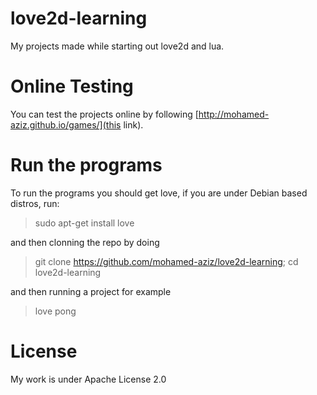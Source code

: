 # love2d-learning
My projects made while starting out love2d and lua.

# Online Testing

You can test the projects online by following [http://mohamed-aziz.github.io/games/](this link).

# Run the programs

To run the programs you should get love, if you are under Debian based distros, run:

> sudo apt-get install love

and then clonning the repo by doing

> git clone https://github.com/mohamed-aziz/love2d-learning; cd love2d-learning

and then running a project for example

> love pong

# License
My work is under Apache License 2.0
